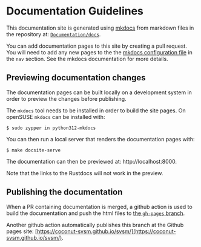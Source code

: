 Documentation Guidelines
========================

This documentation site is generated using [mkdocs](https://www.mkdocs.org/)
from markdown files in the repository at:
[`Documentation/docs`](https://github.com/coconut-svsm/svsm/tree/main/Documentation/docs).

You can add documentation pages to this site by creating a pull request. You
will need to add any new pages to the the [mkdocs configuration
file](https://github.com/coconut-svsm/svsm/tree/main/Documentation/mkdocs.yml)
in the `nav` section. See the mkdocs documentation for more details.

Previewing documentation changes
--------------------------------

The documentation pages can be built locally on a development system in order to
preview the changes before publishing.

The `mkdocs` tool needs to be installed in order to build the site pages. On
openSUSE `mkdocs` can be installed with:

```
$ sudo zypper in python312-mkdocs
```

You can then run a local server that renders the documentation pages with:

```
$ make docsite-serve
```

The documentation can then be previewed at: http://localhost:8000.

Note that the links to the Rustdocs will not work in the preview.

Publishing the documentation
----------------------------

When a PR containing documentation is merged, a github action is used to build
the documentation and push the html files to [the `gh-pages`
branch](https://github.com/coconut-svsm/svsm/tree/gh-pages).

Another github action automatically publishes this branch at the Github pages
site: [https://coconut-svsm.github.io/svsm/](https://coconut-svsm.github.io/svsm/).